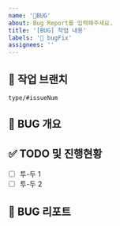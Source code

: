 ```yaml
---
name: '🚨BUG'
about: Bug Report를 입력해주세요.
title: '[BUG] 작업 내용'
labels: '🚨 bugFix'
assignees: ''
---
```


## 🌳 작업 브랜치

<!-- 작업하게 될 브랜치를 명시해주세요 -->

`type/#issueNum`

## 🚨 BUG 개요

<!-- 어떠한 부분에서 에러가 발생했는지 -->

## ✅ TODO 및 진행현황

<!-- 할 일 목록을 만들고 진행 사항 표시 -->

- [ ] 투-두 1
- [ ] 투-두 2

## 🚧 BUG 리포트

<!-- 버그의 원인은 무엇이었고 어떻게 해결하였는지 -->
